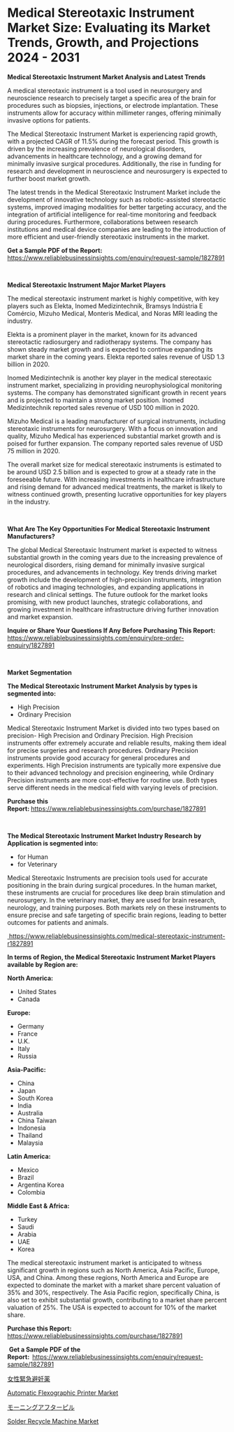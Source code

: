<p><h1>Medical Stereotaxic Instrument Market Size: Evaluating its Market Trends, Growth, and Projections 2024 - 2031</h1></p><p><strong>Medical Stereotaxic Instrument Market Analysis and Latest Trends</strong></p>
<p><p>A medical stereotaxic instrument is a tool used in neurosurgery and neuroscience research to precisely target a specific area of the brain for procedures such as biopsies, injections, or electrode implantation. These instruments allow for accuracy within millimeter ranges, offering minimally invasive options for patients.</p><p>The Medical Stereotaxic Instrument Market is experiencing rapid growth, with a projected CAGR of 11.5% during the forecast period. This growth is driven by the increasing prevalence of neurological disorders, advancements in healthcare technology, and a growing demand for minimally invasive surgical procedures. Additionally, the rise in funding for research and development in neuroscience and neurosurgery is expected to further boost market growth.</p><p>The latest trends in the Medical Stereotaxic Instrument Market include the development of innovative technology such as robotic-assisted stereotactic systems, improved imaging modalities for better targeting accuracy, and the integration of artificial intelligence for real-time monitoring and feedback during procedures. Furthermore, collaborations between research institutions and medical device companies are leading to the introduction of more efficient and user-friendly stereotaxic instruments in the market.</p></p>
<p><strong>Get a Sample PDF of the Report:&nbsp;</strong> <a href="https://www.reliablebusinessinsights.com/enquiry/request-sample/1827891">https://www.reliablebusinessinsights.com/enquiry/request-sample/1827891</a></p>
<p>&nbsp;</p>
<p><strong>Medical Stereotaxic Instrument Major Market Players</strong></p>
<p><p>The medical stereotaxic instrument market is highly competitive, with key players such as Elekta, Inomed Medizintechnik, Bramsys Indústria E Comércio, Mizuho Medical, Monteris Medical, and Noras MRI leading the industry.</p><p>Elekta is a prominent player in the market, known for its advanced stereotactic radiosurgery and radiotherapy systems. The company has shown steady market growth and is expected to continue expanding its market share in the coming years. Elekta reported sales revenue of USD 1.3 billion in 2020.</p><p>Inomed Medizintechnik is another key player in the medical stereotaxic instrument market, specializing in providing neurophysiological monitoring systems. The company has demonstrated significant growth in recent years and is projected to maintain a strong market position. Inomed Medizintechnik reported sales revenue of USD 100 million in 2020.</p><p>Mizuho Medical is a leading manufacturer of surgical instruments, including stereotaxic instruments for neurosurgery. With a focus on innovation and quality, Mizuho Medical has experienced substantial market growth and is poised for further expansion. The company reported sales revenue of USD 75 million in 2020.</p><p>The overall market size for medical stereotaxic instruments is estimated to be around USD 2.5 billion and is expected to grow at a steady rate in the foreseeable future. With increasing investments in healthcare infrastructure and rising demand for advanced medical treatments, the market is likely to witness continued growth, presenting lucrative opportunities for key players in the industry.</p></p>
<p>&nbsp;</p>
<p><strong>What Are The Key Opportunities For Medical Stereotaxic Instrument Manufacturers?</strong></p>
<p><p>The global Medical Stereotaxic Instrument market is expected to witness substantial growth in the coming years due to the increasing prevalence of neurological disorders, rising demand for minimally invasive surgical procedures, and advancements in technology. Key trends driving market growth include the development of high-precision instruments, integration of robotics and imaging technologies, and expanding applications in research and clinical settings. The future outlook for the market looks promising, with new product launches, strategic collaborations, and growing investment in healthcare infrastructure driving further innovation and market expansion.</p></p>
<p><strong>Inquire or Share Your Questions If Any Before Purchasing This Report:</strong> <a href="https://www.reliablebusinessinsights.com/enquiry/pre-order-enquiry/1827891">https://www.reliablebusinessinsights.com/enquiry/pre-order-enquiry/1827891</a></p>
<p>&nbsp;</p>
<p><strong>Market Segmentation</strong></p>
<p><strong>The Medical Stereotaxic Instrument Market Analysis by types is segmented into:</strong></p>
<p><ul><li>High Precision</li><li>Ordinary Precision</li></ul></p>
<p><p>Medical Stereotaxic Instrument Market is divided into two types based on precision- High Precision and Ordinary Precision. High Precision instruments offer extremely accurate and reliable results, making them ideal for precise surgeries and research procedures. Ordinary Precision instruments provide good accuracy for general procedures and experiments. High Precision instruments are typically more expensive due to their advanced technology and precision engineering, while Ordinary Precision instruments are more cost-effective for routine use. Both types serve different needs in the medical field with varying levels of precision.</p></p>
<p><strong>Purchase this Report:&nbsp;</strong><a href="https://www.reliablebusinessinsights.com/purchase/1827891">https://www.reliablebusinessinsights.com/purchase/1827891</a></p>
<p>&nbsp;</p>
<p><strong>The Medical Stereotaxic Instrument Market Industry Research by Application is segmented into:</strong></p>
<p><ul><li>for Human</li><li>for Veterinary</li></ul></p>
<p><p>Medical Stereotaxic Instruments are precision tools used for accurate positioning in the brain during surgical procedures. In the human market, these instruments are crucial for procedures like deep brain stimulation and neurosurgery. In the veterinary market, they are used for brain research, neurology, and training purposes. Both markets rely on these instruments to ensure precise and safe targeting of specific brain regions, leading to better outcomes for patients and animals.</p></p>
<p><a href="https://www.reliablebusinessinsights.com/medical-stereotaxic-instrument-r1827891">&nbsp;https://www.reliablebusinessinsights.com/medical-stereotaxic-instrument-r1827891</a></p>
<p><strong>In terms of Region, the Medical Stereotaxic Instrument Market Players available by Region are:</strong></p>
<p>
    <p> <strong> North America: </strong>
        <ul>
            <li>United States</li>
            <li>Canada</li>
        </ul>
        </p> 
    <p> <strong> Europe: </strong>
        <ul>
            <li>Germany</li>
            <li>France</li>
            <li>U.K.</li>
            <li>Italy</li>
            <li>Russia</li>
        </ul>
        </p> 
    <p> <strong> Asia-Pacific: </strong>
        <ul>
            <li>China</li>
            <li>Japan</li>
            <li>South Korea</li>
            <li>India</li>
            <li>Australia</li>
            <li>China Taiwan</li>
            <li>Indonesia</li>
            <li>Thailand</li>
            <li>Malaysia</li>
        </ul>
        </p> 
    <p> <strong> Latin America: </strong>
        <ul>
            <li>Mexico</li>
            <li>Brazil</li>
            <li>Argentina Korea</li>
            <li>Colombia</li>
        </ul>
        </p> 
    <p> <strong> Middle East & Africa: </strong>
        <ul>
            <li>Turkey</li>
            <li>Saudi</li>
            <li>Arabia</li>
            <li>UAE</li>
            <li>Korea</li>
        </ul>
    </p>
    </p>
<p><p>The medical stereotaxic instrument market is anticipated to witness significant growth in regions such as North America, Asia Pacific, Europe, USA, and China. Among these regions, North America and Europe are expected to dominate the market with a market share percent valuation of 35% and 30%, respectively. The Asia Pacific region, specifically China, is also set to exhibit substantial growth, contributing to a market share percent valuation of 25%. The USA is expected to account for 10% of the market share.</p></p>
<p><strong>Purchase this Report: </strong><a href="https://www.reliablebusinessinsights.com/purchase/1827891">https://www.reliablebusinessinsights.com/purchase/1827891</a></p>
<p>&nbsp;<strong>Get a Sample PDF of the Report:&nbsp;&nbsp;</strong><a href="https://www.reliablebusinessinsights.com/enquiry/request-sample/1827891">https://www.reliablebusinessinsights.com/enquiry/request-sample/1827891</a></p>
<p><strong></strong></p>
<p><p><a href="https://github.com/dathomson6534/Market-Research-Report-List-2/blob/main/1047334169605.md">女性緊急避妊薬</a></p><p><a href="https://github.com/kumertitash/Market-Research-Report-List-1/blob/main/automatic-flexographic-printer-market.md">Automatic Flexographic Printer Market</a></p><p><a href="https://github.com/BoydYundt1/Market-Research-Report-List-2/blob/main/2589884169606.md">モーニングアフターピル</a></p><p><a href="https://github.com/huqhwmcs55/Market-Research-Report-List-1/blob/main/solder-recycle-machine-market.md">Solder Recycle Machine Market</a></p></p>